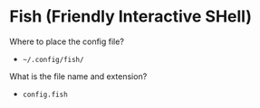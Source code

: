 # Fish (Friendly Interactive SHell)

Where to place the config file?

- `~/.config/fish/`

What is the file name and extension?

- `config.fish`
